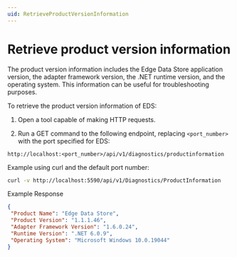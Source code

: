 ```yaml
---
uid: RetrieveProductVersionInformation
---
```


# Retrieve product version information

The product version information includes the Edge Data Store application version, the adapter framework version, the .NET runtime version, and the operating system. This information can be useful for troubleshooting purposes.

To retrieve the product version information of EDS:

1. Open a tool capable of making HTTP requests.

1. Run a GET command to the following endpoint, replacing `<port_number>` with the port specified for EDS:

  ```http
  http://localhost:<port_number>/api/v1/diagnostics/productinformation
  ```

   Example using curl and the default port number:

   ```bash
   curl -v http://localhost:5590/api/v1/Diagnostics/ProductInformation
   ```
   
   Example Response
   ```json
   {
    "Product Name": "Edge Data Store",
    "Product Version": "1.1.1.46",
    "Adapter Framework Version": "1.6.0.24",
    "Runtime Version": ".NET 6.0.9",
    "Operating System": "Microsoft Windows 10.0.19044"
   }
   ```
